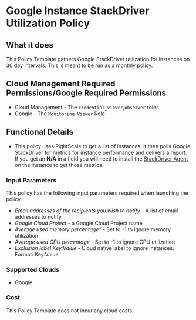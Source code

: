 # Google Instance StackDriver Utilization Policy

## What it does

This Policy Template gathers Google StackDriver utilization for instances on 30 day intervals. This is meant to be run as a monthly policy.

## Cloud Management Required Permissions/Google Required Permissions

- Cloud Management - The `credential_viewer`,`observer` roles
- Google - The `Monitoring Viewer` Role

## Functional Details

- This policy uses RightScale to get a list of instances, it then polls Google StackDriver for metrics for instance performance and delivers a report. If you get an **N/A** in a field you will need to install the [StackDriver Agent](https://cloud.google.com/monitoring/agent/install-agent) on the instance to get those metrics.

### Input Parameters

This policy has the following input parameters required when launching the policy.

- *Email addresses of the recipients you wish to notify* - A list of email addresses to notify
- *Google Cloud Project* - a Google Cloud Project name
- *Average used memory percentage"* - Set to -1 to ignore memory utilization
- *Average used CPU percentage* - Set to -1 to ignore CPU utilization
- *Exclusion label Key:Value* - Cloud native label to ignore instances. Format: Key:Value

### Supported Clouds

- Google

### Cost

This Policy Template does not incur any cloud costs.
